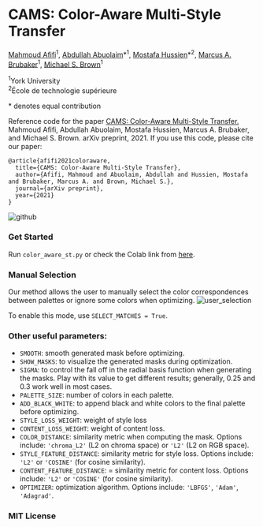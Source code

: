 # CAMS: Color-Aware Multi-Style Transfer
[Mahmoud Afifi](https://sites.google.com/view/mafifi)<sup>1</sup>, [Abdullah Abuolaim](https://sites.google.com/view/abdullah-abuolaim/)\*<sup>1</sup>, [Mostafa Hussien](https://www.linkedin.com/in/mostafakorashy/)\*<sup>2</sup>, [Marcus A. Brubaker](https://mbrubake.github.io/)<sup>1</sup>,  [Michael S. Brown](http://www.cse.yorku.ca/~mbrown/)<sup>1</sup>

<sup>1</sup>York University  
<sup>2</sup>École de technologie supérieure

\* denotes equal contribution

Reference code for the paper [CAMS: Color-Aware Multi-Style Transfer.]() Mahmoud Afifi, Abdullah Abuolaim, Mostafa Hussien, Marcus A. Brubaker, and Michael S. Brown. arXiv preprint, 2021. If you use this code, please cite our paper:
```
@article{afifi2021coloraware,
  title={CAMS: Color-Aware Multi-Style Transfer},
  author={Afifi, Mahmoud and Abuolaim, Abdullah and Hussien, Mostafa and Brubaker, Marcus A. and Brown, Michael S.},
  journal={arXiv preprint},
  year={2021}
}
```

![github](https://user-images.githubusercontent.com/37669469/122465812-8478ab00-cf86-11eb-86ba-8f98dc1d76ba.jpg)


### Get Started
Run `color_aware_st.py` or check the Colab link from [here](https://colab.research.google.com/drive/1_unMZ4zUqKwnSmMVZ1KknZQ74CXJzfvg?usp=sharing). 

### Manual Selection
Our method allows the user to manually select the color correspondences between palettes or ignore some colors when optimizing. 
![user_selection](https://user-images.githubusercontent.com/37669469/122466000-bd188480-cf86-11eb-92e2-f7ad46d07140.jpg)

To enable this mode, use `SELECT_MATCHES = True`.

### Other useful parameters:
* `SMOOTH`: smooth generated mask before optimizing.
* `SHOW_MASKS`: to visualize the generated masks during optimization.
* `SIGMA`: to control the fall off in the radial basis function when generating the masks. Play with its value to get different results; generally, 0.25 and 0.3 work well in most cases.
* `PALETTE_SIZE`: number of colors in each palette.
* `ADD_BLACK_WHITE`: to append black and white colors to the final palette before optimizing.
* `STYLE_LOSS_WEIGHT`: weight of style loss
* `CONTENT_LOSS_WEIGHT`: weight of content loss.
* `COLOR_DISTANCE`: similarity metric when computing the mask. Options include: `'chroma_L2'` (L2 on chroma space) or `'L2'` (L2 on RGB space).
* `STYLE_FEATURE_DISTANCE`: similarity metric for style loss. Options include: `'L2'` or `'COSINE'` (for cosine similarity). 
* `CONTENT_FEATURE_DISTANCE`: = similarity metric for content loss. Options include: `'L2'` or `'COSINE'` (for cosine similarity). 
* `OPTIMIZER`: optimization algorithm. Options include: `'LBFGS'`, `'Adam'`, `'Adagrad'`.


### MIT License
